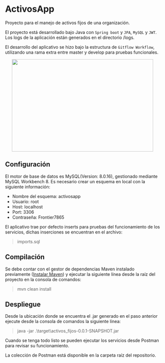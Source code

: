 # ActivosApp
Proyecto para el manejo de activos fijos de una organización.

El proyecto está desarrollado bajo Java con `Spring boot` y `JPA`, `MySQL` y `JWT`.
Los logs de la aplicación están generados en el directorio /logs.

El desarrollo del aplicativo se hizo bajo la estructura de `Gitflow Workflow`, utilizando una rama extra entre master y develop para pruebas funcionales.
<p align="center">
  <img width="460" height="300" src="https://wac-cdn.atlassian.com/dam/jcr:b5259cce-6245-49f2-b89b-9871f9ee3fa4/03%20(2).svg?cdnVersion=331">
</p>

## Configuración
El motor de base de datos es MySQL(Version: 8.0.16), gestionado mediante MySQL Workbench 8. Es necesario crear un esquema en local con la siguiente información:
* Nombre del esquema: activosapp
* Usuario: root
* Host: localhost
* Port: 3306
* Contraseña: Frontier7865

El aplicativo trae por defecto inserts para pruebas del funcionamiento de los servicios, dichas inserciones se encuentran en el archivo: 
> imports.sql

## Compilación
Se debe contar con el gestor de dependencias Maven instalado previamente ([Instalar Maven](http://maven.apache.org/download.cgi)) y ejecutar la siguiente línea desde la raíz del proyecto en la consola de comandos:
> mvn clean install

## Despliegue
Desde la ubicación donde se encuentra el .jar generado en el paso anterior ejecute desde la consola de comandos la siguiente línea:
> java -jar .\target\activos_fijos-0.0.1-SNAPSHOT.jar

Cuando se tenga todo listo se pueden ejecutar los servicios desde Postman para revisar su funcionamiento. 

La colección de Postman está disponible en la carpeta raíz del repositorio.
